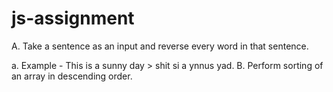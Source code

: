 # js-assignment

A. Take a sentence as an input and reverse every word in that sentence.

a. Example - This is a sunny day > shit si a ynnus yad. B. Perform sorting of an array in descending order.

